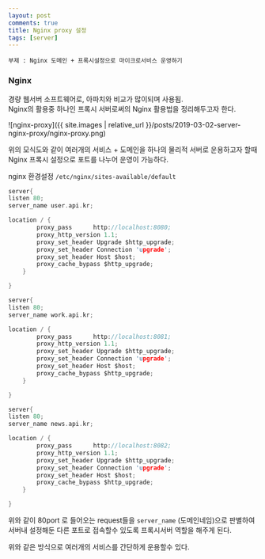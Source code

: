 ```yaml
---
layout: post
comments: true
title: Nginx proxy 설정
tags: [server]
---
```

`부제 : Nginx 도메인 + 프록시설정으로 마이크로서비스 운영하기`

### Nginx

경량 웹서버 소프트웨어로, 아파치와 비교가 많이되며 사용됨.  
Nginx의 활용중 하나인 프록시 서버로써의 Nginx 활용법을 정리해두고자 한다.

![nginx-proxy]({{ site.images | relative_url }}/posts/2019-03-02-server-nginx-proxy/nginx-proxy.png)

위의 모식도와 같이 여러개의 서비스 + 도메인을 하나의 물리적 서버로 운용하고자 할때 Nginx 프록시 설정으로 포트를 나누어 운영이 가능하다.

nginx 환경설정 
`/etc/nginx/sites-available/default`

```c
server{
listen 80;
server_name user.api.kr;

location / {
        proxy_pass      http://localhost:8080;
        proxy_http_version 1.1;
        proxy_set_header Upgrade $http_upgrade;
        proxy_set_header Connection 'upgrade';
        proxy_set_header Host $host;
        proxy_cache_bypass $http_upgrade;
	}

}

server{
listen 80;
server_name work.api.kr;

location / {
        proxy_pass      http://localhost:8081;
        proxy_http_version 1.1;
        proxy_set_header Upgrade $http_upgrade;
        proxy_set_header Connection 'upgrade';
        proxy_set_header Host $host;
        proxy_cache_bypass $http_upgrade;
	}

}

server{
listen 80;
server_name news.api.kr;

location / {
        proxy_pass      http://localhost:8082;
        proxy_http_version 1.1;
        proxy_set_header Upgrade $http_upgrade;
        proxy_set_header Connection 'upgrade';
        proxy_set_header Host $host;
        proxy_cache_bypass $http_upgrade;
	}

}
```

위와 같이 80port 로 들어오는 request들을 `server_name` (도메인네임)으로 판별하여 서버내 설정해둔 다른 포트로 접속할수 있도록 프록시서버 역할을 해주게 된다.  
   
위와 같은 방식으로 여러개의 서비스를 간단하게 운용할수 있다.

 

